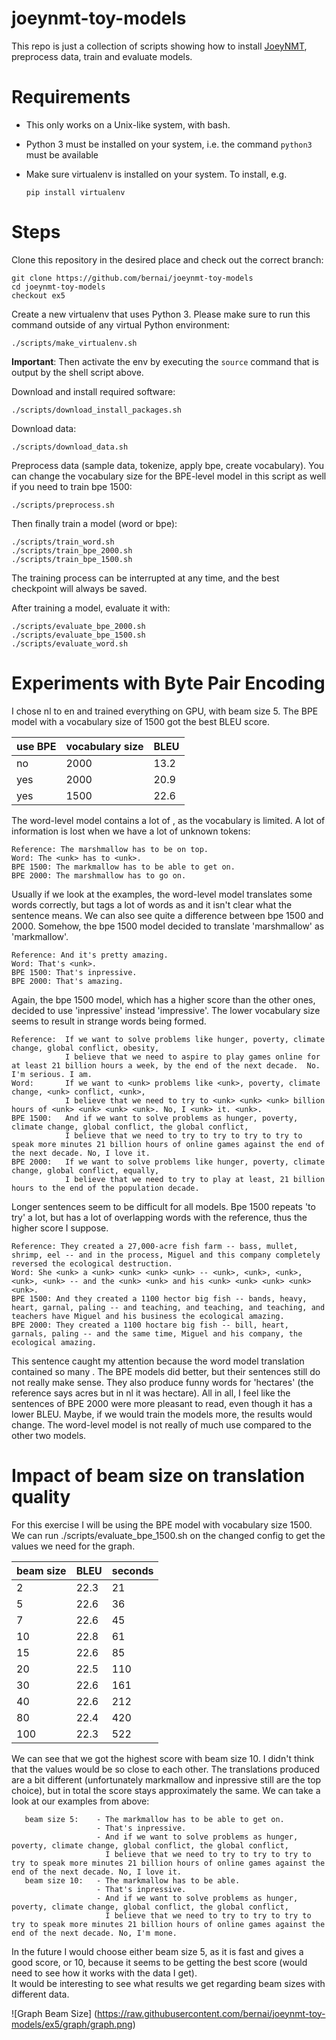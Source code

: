 # joeynmt-toy-models

This repo is just a collection of scripts showing how to install [JoeyNMT](https://github.com/joeynmt/joeynmt), preprocess
data, train and evaluate models.

# Requirements

- This only works on a Unix-like system, with bash.
- Python 3 must be installed on your system, i.e. the command `python3` must be available
- Make sure virtualenv is installed on your system. To install, e.g.

    `pip install virtualenv`

# Steps

Clone this repository in the desired place and check out the correct branch:

    git clone https://github.com/bernai/joeynmt-toy-models
    cd joeynmt-toy-models
    checkout ex5

Create a new virtualenv that uses Python 3. Please make sure to run this command outside of any virtual Python environment:

    ./scripts/make_virtualenv.sh

**Important**: Then activate the env by executing the `source` command that is output by the shell script above.

Download and install required software:

    ./scripts/download_install_packages.sh

Download data:

    ./scripts/download_data.sh

Preprocess data (sample data, tokenize, apply bpe, create vocabulary). 
You can change the vocabulary size for the BPE-level model in this script as well if you need to train bpe 1500:

    ./scripts/preprocess.sh

Then finally train a model (word or bpe):

    ./scripts/train_word.sh
    ./scripts/train_bpe_2000.sh
    ./scripts/train_bpe_1500.sh

The training process can be interrupted at any time, and the best checkpoint will always be saved.

After training a model, evaluate it with:

    ./scripts/evaluate_bpe_2000.sh
    ./scripts/evaluate_bpe_1500.sh
    ./scripts/evaluate_word.sh


# Experiments with Byte Pair Encoding

I chose nl to en and trained everything on GPU, with beam size 5. 
The BPE model with a vocabulary size of 1500 got the best BLEU score.

| use BPE | vocabulary size | BLEU  |
|---------|-----------------|-------|
| no      | 2000            | 13.2 |
| yes     | 2000            | 20.9 |
| yes     | 1500            | 22.6 |

The word-level model contains a lot of <unk>, as the vocabulary is limited. A lot of information is lost when we have a lot of unknown tokens:

    Reference: The marshmallow has to be on top.
    Word: The <unk> has to <unk>.
    BPE 1500: The markmallow has to be able to get on.
    BPE 2000: The marshmallow has to go on.

Usually if we look at the examples, the word-level model translates some words correctly, but tags a lot of words as <unk> and it isn't clear what the sentence means.
We can also see quite a difference between bpe 1500 and 2000. Somehow, the bpe 1500 model decided to translate 'marshmallow' as 'markmallow'. 

    Reference: And it's pretty amazing.
    Word: That's <unk>.
    BPE 1500: That's inpressive.
    BPE 2000: That's amazing.

Again, the bpe 1500 model, which has a higher score than the other ones, decided to use 'inpressive' instead 'impressive'. 
The lower vocabulary size seems to result in strange words being formed.

    Reference:  If we want to solve problems like hunger, poverty, climate change, global conflict, obesity, 
                I believe that we need to aspire to play games online for at least 21 billion hours a week, by the end of the next decade.  No. I'm serious. I am.
    Word:       If we want to <unk> problems like <unk>, poverty, climate change, <unk> conflict, <unk>, 
                I believe that we need to try to <unk> <unk> <unk> billion hours of <unk> <unk> <unk> <unk>. No, I <unk> it. <unk>.
    BPE 1500:   And if we want to solve problems as hunger, poverty, climate change, global conflict, the global conflict, 
                I believe that we need to try to try to try to try to speak more minutes 21 billion hours of online games against the end of the next decade. No, I love it.
    BPE 2000:   If we want to solve problems like hunger, poverty, climate change, global conflict, equally, 
                I believe that we need to try to play at least, 21 billion hours to the end of the population decade.

Longer sentences seem to be difficult for all models. Bpe 1500 repeats 'to try' a lot, but has a lot of overlapping words with the reference, thus the higher score I suppose.

    Reference: They created a 27,000-acre fish farm -- bass, mullet, shrimp, eel -- and in the process, Miguel and this company completely reversed the ecological destruction.
    Word: She <unk> a <unk> <unk> <unk> <unk> -- <unk>, <unk>, <unk>, <unk>, <unk> -- and the <unk> <unk> and his <unk> <unk> <unk> <unk> <unk>.
    BPE 1500: And they created a 1100 hector big fish -- bands, heavy, heart, garnal, paling -- and teaching, and teaching, and teaching, and teachers have Miguel and his business the ecological amazing.
    BPE 2000: They created a 1100 hoctare big fish -- bill, heart, garnals, paling -- and the same time, Miguel and his company, the ecological amazing.
    
This sentence caught my attention because the word model translation contained so many <unk>. The BPE models did better, but their sentences still do not really make sense. They also produce funny words for 'hectares' (the reference says acres but in nl it was hectare).
All in all, I feel like the sentences of BPE 2000 were more pleasant to read, even though it has a lower BLEU. Maybe, if we would train the models more, the results would change. The word-level model is not really of much use compared to the other two models.

# Impact of beam size on translation quality

For this exercise I will be using the BPE model with vocabulary size 1500. 
We can run ./scripts/evaluate_bpe_1500.sh on the changed config to get the values we need for the graph.

| beam size | BLEU | seconds |
|-----------|------|---------|
| 2         | 22.3 | 21      |
| 5         | 22.6 | 36      |
| 7         | 22.6 | 45      |
| 10        | 22.8 | 61      |
| 15        | 22.6 | 85      |
| 20        | 22.5 | 110     |
| 30        | 22.6 | 161     |
| 40        | 22.6 | 212     |
| 80        | 22.4 | 420     |
| 100       | 22.3 | 522     |

We can see that we got the highest score with beam size 10.
I didn't think that the values would be so close to each other. The translations produced are a bit different (unfortunately markmallow and inpressive still are the top choice), 
but in total the score stays approximately the same. We can take a look at our examples from above:

       beam size 5:    - The markmallow has to be able to get on.
                       - That's inpressive.
                       - And if we want to solve problems as hunger, poverty, climate change, global conflict, the global conflict, 
                         I believe that we need to try to try to try to try to speak more minutes 21 billion hours of online games against the end of the next decade. No, I love it.
       beam size 10:   - The markmallow has to be able.
                       - That's inpressive.
                       - And if we want to solve problems as hunger, poverty, climate change, global conflict, the global conflict, 
                         I believe that we need to try to try to try to try to speak more minutes 21 billion hours of online games against the end of the next decade. No, I'm mone.
       
In the future I would choose either beam size 5, as it is fast and gives a good score, or 10, because it seems to be getting the best score (would need to see how it works with the data I get).  
It would be interesting to see what results we get regarding beam sizes with different data.

![Graph Beam Size]
(https://raw.githubusercontent.com/bernai/joeynmt-toy-models/ex5/graph/graph.png)
